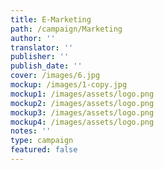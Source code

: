 ```yaml
---
title: E-Marketing
path: /campaign/Marketing
author: ''
translator: ''
publisher: ''
publish_date: ''
cover: /images/6.jpg
mockup: /images/1-copy.jpg
mockup1: /images/assets/logo.png
mockup2: /images/assets/logo.png
mockup3: /images/assets/logo.png
mockup4: /images/assets/logo.png
notes: ''
type: campaign
featured: false
---
```



